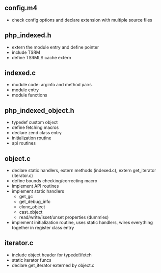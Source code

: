 config.m4
---------

 - check config options and declare extension with multiple source files

php_indexed.h
-------------

 - extern the module entry and define pointer
 - include TSRM
  - define TSRMLS cache extern

indexed.c
---------

 - module code: arginfo and method pairs
 - module entry
 - module functions

php_indexed_object.h
--------------------

 - typedef custom object
 - define fetching macros
 - declare zend class entry
 - initialization routine
 - api routines

object.c
--------

 - declare static handlers, extern methods (indexed.c), extern get_iterator (iterator.c)
 - define bounds checking/correcting macro
 - implement API routines
 - implement static handlers
   - get_gc
   - get_debug_info
   - clone_object
   - cast_object
   - read/write/isset/unset properties (dummies)
 - implement initialization routine, uses static handlers, wires everything together in register class entry

iterator.c
----------

 - include object header for typedef/fetch
 - static iterator funcs
 - declare get_iterator externed by object.c
